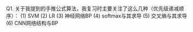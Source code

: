 Q1. 关于我提到的手推公式算法，我复习时主要关注了这么几种（优先级递减顺序）：
(1) SVM
(2) LR
(3) 神经网络BP
(4) softmax与其求导
(5) 交叉熵与其求导
(6) CNN网络结构与BP